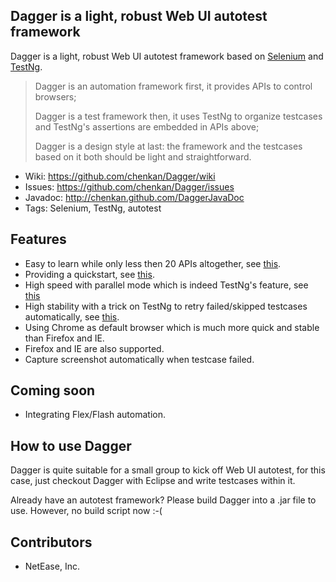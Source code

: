 ## Dagger is a light, robust Web UI autotest framework

Dagger is a light, robust Web UI autotest framework based on [Selenium](http://seleniumhq.org/) and [TestNg](http://testng.org/doc/index.html).

> Dagger is an automation framework first, it provides APIs to control browsers;
> 
> Dagger is a test framework then, it uses TestNg to organize testcases and TestNg's assertions are embedded in APIs above;
> 
> Dagger is a design style at last: the framework and the testcases based on it both should be light and straightforward.

* Wiki: <https://github.com/chenkan/Dagger/wiki>
* Issues: <https://github.com/chenkan/Dagger/issues>
* Javadoc: <http://chenkan.github.com/DaggerJavaDoc>
* Tags: Selenium, TestNg, autotest

## Features

* Easy to learn while only less then 20 APIs altogether, see [this](http://chenkan.github.com/DaggerJavaDoc/classcom_1_1netease_1_1dagger_1_1_browser_emulator.html).
* Providing a quickstart, see [this](https://github.com/chenkan/Dagger/wiki/Quick-Start).
* High speed with parallel mode which is indeed TestNg's feature, see [this](https://github.com/chenkan/Dagger/wiki/Parallel-Mode)
* High stability with a trick on TestNg to retry failed/skipped testcases automatically, see [this](https://github.com/chenkan/Dagger/wiki/Retry-Failed-Or-Skipped-Testcases).
* Using Chrome as default browser which is much more quick and stable than Firefox and IE. 
* Firefox and IE are also supported.
* Capture screenshot automatically when testcase failed.

## Coming soon

* Integrating Flex/Flash automation.

## How to use Dagger

Dagger is quite suitable for a small group to kick off Web UI autotest, for this case, just checkout Dagger with Eclipse and write testcases within it.

Already have an autotest framework? Please build Dagger into a .jar file to use. However, no build script now :-( 

## Contributors
* NetEase, Inc.